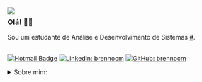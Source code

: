 <img align="left" src="https://orhun.dev/img/crow.png">

### Olá! 🏴‍☠️


Sou um estudante de Análise e Desenvolvimento de Sistemas [#](https://www.linkedin.com/in/brennocm/).
<br><br>

[![Hotmail Badge](https://img.shields.io/badge/-Hotmail-0078D4?style=flat-square&logo=microsoft-outlook&logoColor=white&link=mailto:brennocmiranda@outlook.com)](mailto:brennocmiranda@outlook.com)
[![Linkedin: brennocm](https://img.shields.io/badge/-brennocm-blue?style=flat-square&logo=Linkedin&logoColor=white&link=https://www.linkedin.com/in/brennocm/)](https://www.linkedin.com/in/brennocm/)
[![GitHub: brennocm](https://img.shields.io/github/followers/brennocm?label=follow&style=social)](https://github.com/brennocm)
</div>


<details>
<summary> Sobre mim:</summary>
<div align="left">
 
``` js

brennocm@vm:/github$ ls
profile.sh
brennocm@vm:/github$ cat profile.sh
brennocm@vm:/github$
#!bin/bash

echo "hacking enthusiast"

sudo apt-get update
sudo apt-get upgrade

sudo apt-get install nmap -y
sudo apt-get install burpsuit -y
sudo apt-get install ncat -y
sudo apt-get install proxychains4 -y
sudo apt-get install wireshark -y

#profile

so=kali,ubuntu,whonix,tails,windows
lin=c,python
inte=ctf,hacking,programacao

echo "Sistemas operacionais: $so"
echo "Linguagens de programação: $lin"
echo "Interesses profissionais: $inte"


```
  </div>
</details>
